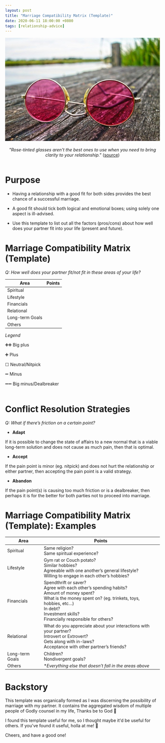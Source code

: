 ```yaml
---
layout: post
title: "Marriage Compatibility Matrix (Template)"
date: 2020-06-11 18:00:00 +0800
tags: [relationship-advice]
---
```


<center>
<img src="/assets/2020-06-11-marriage-compat-matrix-template/glasses-3002608_640.jpg"/>
<br />
<br />
<i>"Rose-tinted glasses aren't the best ones to use when you need to bring clarity to your relationship."</i> (<a href="https://pixabay.com/photos/glasses-pink-glasses-lens-eyesight-3002608/">source</a>)
</center>
<br />

# Purpose

- Having a relationship with a good fit for both sides provides the best chance of a successful marriage.

- A good fit should tick both logical and emotional boxes; using solely one aspect is ill-advised.

- Use this template to list out all the factors (pros/cons) about how well does your partner fit into your life (present and future).

# Marriage Compatibility Matrix (Template)

_Q: How well does your partner fit/not fit in these areas of your life?_

| Area            | Points |
| --------------- | ------ |
| Spiritual       |        |
| Lifestyle       |        |
| Financials      |        |
| Relational      |        |
| Long-term Goals |        |
| Others          |        |

_Legend_

➕➕ Big plus

➕ Plus

☐ Neutral/Nitpick

➖ Minus

➖➖ Big minus/Dealbreaker
<br/>
<br/>

# Conflict Resolution Strategies

_Q: What if there’s friction on a certain point?_

- **Adapt**

If it is possible to change the state of affairs to a new normal that is a viable long-term solution and does not cause as much pain, then that is optimal.

- **Accept**

If the pain point is minor (eg. nitpick) and does not hurt the relationship or either partner, then accepting the pain point is a valid strategy.

- **Abandon**

If the pain point(s) is causing too much friction or is a dealbreaker, then perhaps it is for the better for both parties not to proceed into marriage.

# Marriage Compatibility Matrix (Template): Examples

| Area            | Points                                                                                                                                                                                                                                             |
| --------------- | -------------------------------------------------------------------------------------------------------------------------------------------------------------------------------------------------------------------------------------------------- |
| Spiritual       | Same religion?<br/>Same spiritual experience?                                                                                                                                                                                                      |
| Lifestyle       | Gym rat or Couch potato?<br/>Similar hobbies?<br/>Agreeable with one another’s general lifestyle?<br/>Willing to engage in each other’s hobbies?<br/>                                                                                              |
| Financials      | Spendthrift or saver?<br/>Agree with each other’s spending habits?<br/>Amount of money spent?<br/>What is the money spent on? (eg. trinkets, toys, hobbies, etc…)<br/>In debt?<br/>Investment skills?<br/>Financially responsible for others?<br/> |
| Relational      | What do you appreciate about your interactions with your partner?<br/>Introvert or Extrovert?<br/>Gets along with in-laws?<br/>Acceptance with other partner’s friends?<br/>                                                                       |
| Long-term Goals | Children?<br/>Nondivergent goals?<br/>                                                                                                                                                                                                             |
| Others          | \*_Everything else that doesn’t fall in the areas above_                                                                                                                                                                                           |

# Backstory

This template was organically formed as I was discerning the possibility of marriage with my partner. It contains the aggregated wisdom of multiple people of Godly counsel in my life, Thanks be to God 🙂

I found this template useful for me, so I thought maybe it'd be useful for others. If you've found it useful, holla at me! 📢

Cheers, and have a good one!
